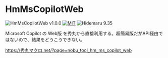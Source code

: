 # HmMsCopilotWeb

![HmMsCopilotWeb v1.0.0](https://img.shields.io/badge/HmMsCopilotWeb-v1.0.0-6479ff.svg)
[![MIT](https://img.shields.io/badge/license-MIT-blue.svg?style=flat)](LICENSE)
![Hidemaru 9.35](https://img.shields.io/badge/Hidemaru-v9.35-6479ff.svg)

Microsoft Copilot の Web版 を秀丸から直接利用する。超簡易版だがAPI経由ではないので、結果をどうこうできない。

https://秀丸マクロ.net/?page=nobu_tool_hm_ms_copilot_web
